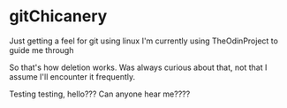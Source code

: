 # gitChicanery

Just getting a feel for git using linux
I'm currently using TheOdinProject to guide me through

So that's how deletion works. Was always curious about that, not that I assume I'll encounter
it frequently.

Testing testing, hello??? Can anyone hear me????
